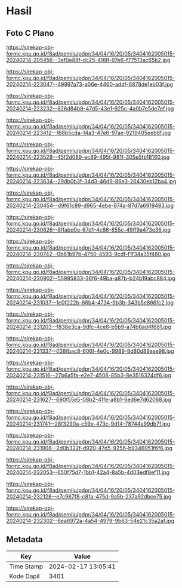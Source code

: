 # Hasil

## Foto C Plano

https://sirekap-obj-formc.kpu.go.id/f8ad/pemilu/pdpr/34/04/16/20/05/3404162005015-20240214-205456--3ef0e88f-dc25-498f-97e6-f77513ac65b2.jpg

https://sirekap-obj-formc.kpu.go.id/f8ad/pemilu/pdpr/34/04/16/20/05/3404162005015-20240214-223047--49997a73-a06e-4460-addf-6878de1eb03f.jpg

https://sirekap-obj-formc.kpu.go.id/f8ad/pemilu/pdpr/34/04/16/20/05/3404162005015-20240214-223232--826d84b9-47d5-43e1-925c-4a0b7e5de7ef.jpg

https://sirekap-obj-formc.kpu.go.id/f8ad/pemilu/pdpr/34/04/16/20/05/3404162005015-20240214-223412--168b5cda-14a3-47e6-97ae-9219405eeb8f.jpg

https://sirekap-obj-formc.kpu.go.id/f8ad/pemilu/pdpr/34/04/16/20/05/3404162005015-20240214-223528--45f2d089-ec89-495f-981f-305e5fb18160.jpg

https://sirekap-obj-formc.kpu.go.id/f8ad/pemilu/pdpr/34/04/16/20/05/3404162005015-20240214-223634--29db0b3f-34d3-46d9-86e3-26430eb12ba4.jpg

https://sirekap-obj-formc.kpu.go.id/f8ad/pemilu/pdpr/34/04/16/20/05/3404162005015-20240214-230454--d9f61c89-d965-4ebe-974a-87d7a6919483.jpg

https://sirekap-obj-formc.kpu.go.id/f8ad/pemilu/pdpr/34/04/16/20/05/3404162005015-20240214-230626--8ffabd0e-67d1-4c86-855c-49ff9a473e36.jpg

https://sirekap-obj-formc.kpu.go.id/f8ad/pemilu/pdpr/34/04/16/20/05/3404162005015-20240214-230742--0b61b97b-4750-4593-9cdf-f1f34a35f480.jpg

https://sirekap-obj-formc.kpu.go.id/f8ad/pemilu/pdpr/34/04/16/20/05/3404162005015-20240214-230902--55985833-36f6-49ba-a87b-b24b19abc884.jpg

https://sirekap-obj-formc.kpu.go.id/f8ad/pemilu/pdpr/34/04/16/20/05/3404162005015-20240214-231037--1c0f222b-66b4-4734-9b3b-343b5e866fc2.jpg

https://sirekap-obj-formc.kpu.go.id/f8ad/pemilu/pdpr/34/04/16/20/05/3404162005015-20240214-231203--f838e3ca-9dfc-4ce8-b5b9-a74b6ad4f681.jpg

https://sirekap-obj-formc.kpu.go.id/f8ad/pemilu/pdpr/34/04/16/20/05/3404162005015-20240214-231337--038fbac8-606f-4e0c-9989-8d80d89aae98.jpg

https://sirekap-obj-formc.kpu.go.id/f8ad/pemilu/pdpr/34/04/16/20/05/3404162005015-20240214-231516--27b6a5fa-e2e7-4508-85b3-8e3516324df6.jpg

https://sirekap-obj-formc.kpu.go.id/f8ad/pemilu/pdpr/34/04/16/20/05/3404162005015-20240214-231627--690f55e5-08b2-41fe-a8b1-6ed6e7d62068.jpg

https://sirekap-obj-formc.kpu.go.id/f8ad/pemilu/pdpr/34/04/16/20/05/3404162005015-20240214-231741--28f3290a-c59e-473c-9d14-78744a99db7f.jpg

https://sirekap-obj-formc.kpu.go.id/f8ad/pemilu/pdpr/34/04/16/20/05/3404162005015-20240214-231908--2d0b322f-d920-47d5-9256-b9346951f6f6.jpg

https://sirekap-obj-formc.kpu.go.id/f8ad/pemilu/pdpr/34/04/16/20/05/3404162005015-20240214-232053--650f75d7-1bb1-42a4-8a5b-4d03edf8ef11.jpg

https://sirekap-obj-formc.kpu.go.id/f8ad/pemilu/pdpr/34/04/16/20/05/3404162005015-20240214-232128--e7c987f8-c81a-475d-9a5b-237a92dbce75.jpg

https://sirekap-obj-formc.kpu.go.id/f8ad/pemilu/pdpr/34/04/16/20/05/3404162005015-20240214-232302--6ea6972a-4a54-4979-9b63-54e21c35a2af.jpg


## Metadata

| Key        | Value               |
| ---------- | ------------------- |
| Time Stamp | 2024-02-17 13:05:41 |
| Kode Dapil | 3401                |



